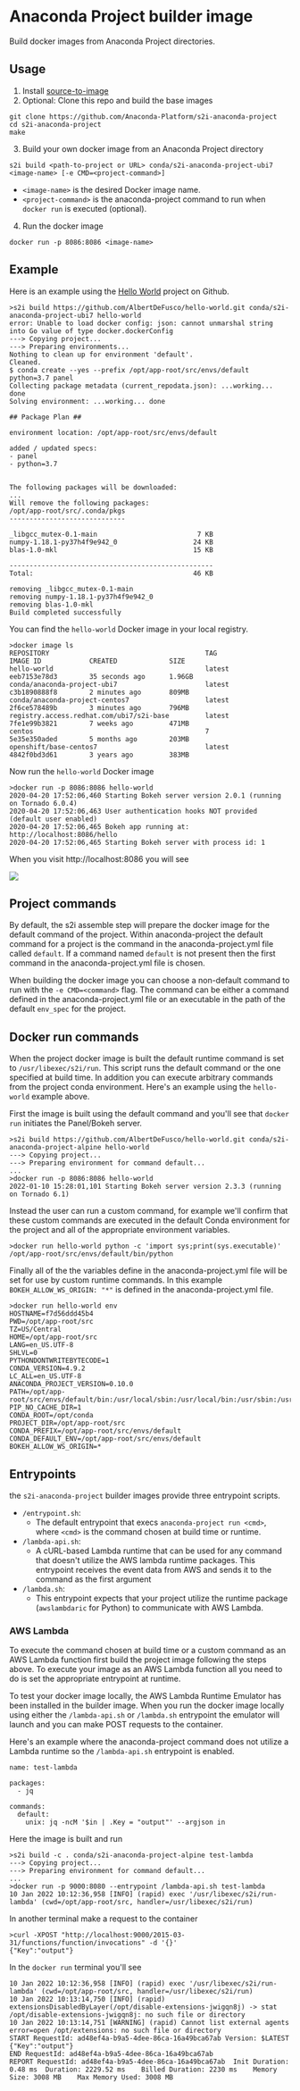 # Anaconda Project builder image

Build docker images from Anaconda Project directories.

## Usage

1. Install [source-to-image](https://github.com/openshift/source-to-image#installation)
2. Optional: Clone this repo and build the base images
```
git clone https://github.com/Anaconda-Platform/s2i-anaconda-project
cd s2i-anaconda-project
make
```

3. Build your own docker image from an Anaconda Project directory

```
s2i build <path-to-project or URL> conda/s2i-anaconda-project-ubi7 <image-name> [-e CMD=<project-command>]
```

* `<image-name>` is the desired Docker image name.
* `<project-command>` is the anaconda-project command to run when `docker run` is executed (optional).

4. Run the docker image
```
docker run -p 8086:8086 <image-name>
```


## Example

Here is an example using the [Hello World](https://github.com/AlbertDeFusco/hello-world) project on Github.


```
>s2i build https://github.com/AlbertDeFusco/hello-world.git conda/s2i-anaconda-project-ubi7 hello-world
error: Unable to load docker config: json: cannot unmarshal string into Go value of type docker.dockerConfig
---> Copying project...
---> Preparing environments...
Nothing to clean up for environment 'default'.
Cleaned.
$ conda create --yes --prefix /opt/app-root/src/envs/default python=3.7 panel
Collecting package metadata (current_repodata.json): ...working... done
Solving environment: ...working... done

## Package Plan ##

environment location: /opt/app-root/src/envs/default

added / updated specs:
- panel
- python=3.7


The following packages will be downloaded:
...
Will remove the following packages:
/opt/app-root/src/.conda/pkgs
-----------------------------

_libgcc_mutex-0.1-main                         7 KB
numpy-1.18.1-py37h4f9e942_0                   24 KB
blas-1.0-mkl                                  15 KB

---------------------------------------------------
Total:                                        46 KB

removing _libgcc_mutex-0.1-main
removing numpy-1.18.1-py37h4f9e942_0
removing blas-1.0-mkl
Build completed successfully
```

You can find the `hello-world` Docker image in your local registry.

```
>docker image ls
REPOSITORY                                       TAG                 IMAGE ID            CREATED             SIZE
hello-world                                      latest              eeb7153e78d3        35 seconds ago      1.96GB
conda/anaconda-project-ubi7                      latest              c3b1890888f8        2 minutes ago       809MB
conda/anaconda-project-centos7                   latest              2f6ce578489b        3 minutes ago       796MB
registry.access.redhat.com/ubi7/s2i-base         latest              7fe1e99b3821        7 weeks ago         471MB
centos                                           7                   5e35e350aded        5 months ago        203MB
openshift/base-centos7                           latest              4842f0bd3d61        3 years ago         383MB
```

Now run the `hello-world` Docker image

```
>docker run -p 8086:8086 hello-world
2020-04-20 17:52:06,460 Starting Bokeh server version 2.0.1 (running on Tornado 6.0.4)
2020-04-20 17:52:06,463 User authentication hooks NOT provided (default user enabled)
2020-04-20 17:52:06,465 Bokeh app running at: http://localhost:8086/hello
2020-04-20 17:52:06,465 Starting Bokeh server with process id: 1
```

When you visit http://localhost:8086 you will see

![](localhost.png)


## Project commands

By default, the s2i assemble step will prepare the docker image for the default command of the project. Within
anaconda-project the default command for a project is the command in the anaconda-project.yml file called `default`.
If a command named `default` is not present then the first command in the anaconda-project.yml file is chosen.

When building the docker image you can choose a non-default command to run with the `-e CMD=<command>` flag. The command
can be either a command defined in the anaconda-project.yml file or an executable in the path of the default `env_spec`
for the project.

## Docker run commands

When the project docker image is built the default runtime command is set to `/usr/libexec/s2i/run`. This script
runs the default command or the one specified at build time. In addition you can execute arbitrary commands from the
project conda environment. Here's an example using the `hello-world` example above.

First the image is built using the default command and you'll see that `docker run` initiates the Panel/Bokeh server.

```
>s2i build https://github.com/AlbertDeFusco/hello-world.git conda/s2i-anaconda-project-alpine hello-world
---> Copying project...
---> Preparing environment for command default...
...
>docker run -p 8086:8086 hello-world
2022-01-10 15:28:01,101 Starting Bokeh server version 2.3.3 (running on Tornado 6.1)
```

Instead the user can run a custom command, for example we'll confirm that these custom commands are executed in the
default Conda environment for the project and all of the appropriate environment variables.

```
>docker run hello-world python -c 'import sys;print(sys.executable)'
/opt/app-root/src/envs/default/bin/python
```

Finally all of the the variables define in the anaconda-project.yml file will be set for use by custom runtime
commands. In this example `BOKEH_ALLOW_WS_ORIGIN: "*"` is defined in the anaconda-project.yml file.

```
>docker run hello-world env
HOSTNAME=f7d56ddd45b4
PWD=/opt/app-root/src
TZ=US/Central
HOME=/opt/app-root/src
LANG=en_US.UTF-8
SHLVL=0
PYTHONDONTWRITEBYTECODE=1
CONDA_VERSION=4.9.2
LC_ALL=en_US.UTF-8
ANACONDA_PROJECT_VERSION=0.10.0
PATH=/opt/app-root/src/envs/default/bin:/usr/local/sbin:/usr/local/bin:/usr/sbin:/usr/bin:/sbin:/bin
PIP_NO_CACHE_DIR=1
CONDA_ROOT=/opt/conda
PROJECT_DIR=/opt/app-root/src
CONDA_PREFIX=/opt/app-root/src/envs/default
CONDA_DEFAULT_ENV=/opt/app-root/src/envs/default
BOKEH_ALLOW_WS_ORIGIN=*
```

## Entrypoints

the `s2i-anaconda-project` builder images provide three entrypoint scripts.

* `/entrypoint.sh`:
    * The default entrypoint that execs `anaconda-project run <cmd>`, where `<cmd>` is the command chosen at build time
      or runtime.
* `/lambda-api.sh`:
    * A cURL-based Lambda runtime that can be used for any command that doesn't utilize the AWS lambda runtime packages.
      This entrypoint receives the event data from AWS and sends it to the command as the first argument
* `/lambda.sh`:
    * This entrypoint expects that your project utilize the runtime package (`awslambdaric` for Python) to communicate
      with AWS Lambda.

### AWS Lambda
To execute the command chosen at build time or a custom command as an AWS Lambda function first build the project image
following the steps above. To execute your image as an AWS Lambda function all you need to do is set the appropriate
entrypoint at runtime.

To test your docker image locally, the AWS Lambda Runtime Emulator has been installed in the builder image. When you
run the docker image locally using either the `/lambda-api.sh` or `/lambda.sh` entrypoint the emulator will launch
and you can make POST requests to the container.

Here's an example where the anaconda-project command does not utilize a Lambda runtime so the `/lambda-api.sh`
entrypoint is enabled.

```
name: test-lambda

packages:
  - jq

commands:
  default:
    unix: jq -ncM '$in | .Key = "output"' --argjson in
```

Here the image is built and run

```
>s2i build -c . conda/s2i-anaconda-project-alpine test-lambda
---> Copying project...
---> Preparing environment for command default...
...
>docker run -p 9000:8080 --entrypoint /lambda-api.sh test-lambda
10 Jan 2022 10:12:36,958 [INFO] (rapid) exec '/usr/libexec/s2i/run-lambda' (cwd=/opt/app-root/src, handler=/usr/libexec/s2i/run)
```

In another terminal make a request to the container

```
>curl -XPOST "http://localhost:9000/2015-03-31/functions/function/invocations" -d '{}'
{"Key":"output"}
```

In the `docker run` terminal you'll see

```
10 Jan 2022 10:12:36,958 [INFO] (rapid) exec '/usr/libexec/s2i/run-lambda' (cwd=/opt/app-root/src, handler=/usr/libexec/s2i/run)
10 Jan 2022 10:13:14,750 [INFO] (rapid) extensionsDisabledByLayer(/opt/disable-extensions-jwigqn8j) -> stat /opt/disable-extensions-jwigqn8j: no such file or directory
10 Jan 2022 10:13:14,751 [WARNING] (rapid) Cannot list external agents error=open /opt/extensions: no such file or directory
START RequestId: ad48ef4a-b9a5-4dee-86ca-16a49bca67ab Version: $LATEST
{"Key":"output"}
END RequestId: ad48ef4a-b9a5-4dee-86ca-16a49bca67ab
REPORT RequestId: ad48ef4a-b9a5-4dee-86ca-16a49bca67ab	Init Duration: 0.48 ms	Duration: 2229.52 ms	Billed Duration: 2230 ms	Memory Size: 3008 MB	Max Memory Used: 3008 MB
```